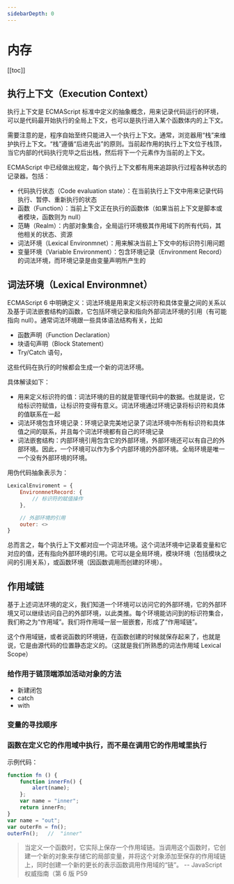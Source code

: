 ```yaml
---
sidebarDepth: 0
---
```


# 内存

[[toc]]

## 执行上下文（Execution Context）

执行上下文是 ECMAScript 标准中定义的抽象概念，用来记录代码运行的环境，可以是代码最开始执行的全局上下文，也可以是执行进入某个函数体内的上下文。

需要注意的是，程序自始至终只能进入一个执行上下文。通常，浏览器用“栈”来维护执行上下文。“栈”遵循“后进先出”的原则。当前起作用的执行上下文位于栈顶，当它内部的代码执行完毕之后出栈，然后将下一个元素作为当前的上下文。

ECMAScript 中已经做出规定，每个执行上下文都有用来追踪执行过程各种状态的记录器。包括：

- 代码执行状态（Code evaluation state）：在当前执行上下文中用来记录代码执行、暂停、重新执行的状态
- 函数（Function）：当前上下文正在执行的函数体（如果当前上下文是脚本或者模块，函数则为 null）
- 范畴（Realm）：内部对象集合，全局运行环境极其作用域下的所有代码，其他相关的状态、资源
- 词法环境（Lexical Environmnet）：用来解决当前上下文中的标识符引用问题
- 变量环境（Variable Environment）：包含环境记录（Environment Record）的词法环境，而环境记录是由变量声明所产生的

## 词法环境（Lexical Environmnet）

ECMAScript 6 中明确定义：词法环境是用来定义标识符和具体变量之间的关系以及基于词法嵌套结构的函数，它包括环境记录和指向外部词法环境的引用（有可能指向 null）。通常词法环境跟一些具体语法结构有关，比如

- 函数声明（Function Declaration）
- 块语句声明（Block Statement）
- Try/Catch 语句，

这些代码在执行的时候都会生成一个新的词法环境。

具体解读如下：

- 用来定义标识符的值：词法环境的目的就是管理代码中的数据。也就是说，它给标识符赋值，让标识符变得有意义。词法环境通过环境记录将标识符和具体的值联系在一起
- 词法环境包含环境记录：环境记录完美地记录了词法环境中所有标识符和具体值之间的联系，并且每个词法环境都有自己的环境记录
- 词法嵌套结构：内部环境引用包含它的外部环境，外部环境还可以有自己的外部环境。因此，一个环境可以作为多个内部环境的外部环境。全局环境是唯一一个没有外部环境的环境。

用伪代码抽象表示为：

```js
LexicalEnviroment = {
    EnvironmnetRecord: {
        // 标识符的赋值操作
    },

    // 外部环境的引用
    outer: <>
}
```

总而言之，每个执行上下文都对应一个词法环境。这个词法环境中记录着变量和它对应的值，还有指向外部环境的引用。它可以是全局环境，模块环境（包括模块之间的引用关系），或函数环境（因函数调用而创建的环境）。

## 作用域链

基于上述词法环境的定义，我们知道一个环境可以访问它的外部环境，它的外部环境又可以继续访问自己的外部环境，以此类推。每个环境能访问到的标识符集合，我们称之为“作用域”。我们将作用域一层一层嵌套，形成了“作用域链”。

这个作用域链，或者说函数的环境链，在函数创建的时候就保存起来了，也就是说，它是由源代码的位置静态定义的。（这就是我们所熟悉的词法作用域 Lexical Scope）

### 给作用于链顶端添加活动对象的方法

- 新建闭包
- catch
- with

### 变量的寻找顺序

### 函数在定义它的作用域中执行，而不是在调用它的作用域里执行

示例代码：

```js
function fn () {
    function innerFn() {
        alert(name);
    };
    var name = "inner";
    return innerFn;
}
var name = "out";
var outerFn = fn();
outerFn();   //  "inner"
```

> 当定义一个函数时，它实际上保存一个作用域链。当调用这个函数时，它创建一个新的对象来存储它的局部变量，并将这个对象添加至保存的作用域链上，同时创建一个新的更长的表示函数调用作用域的“链”。
> -- JavaScript 权威指南（第 6 版 P59
